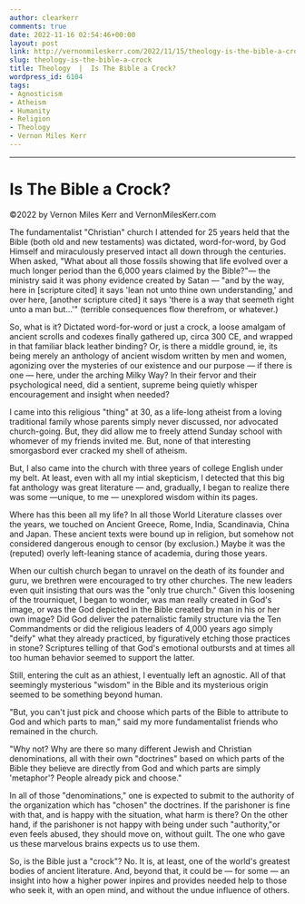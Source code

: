 ```yaml
---
author: clearkerr
comments: true
date: 2022-11-16 02:54:46+00:00
layout: post
link: http://vernonmileskerr.com/2022/11/15/theology-is-the-bible-a-crock/
slug: theology-is-the-bible-a-crock
title: Theology  |  Is The Bible a Crock?
wordpress_id: 6104
tags:
- Agnosticism
- Atheism
- Humanity
- Religion
- Theology
- Vernon Miles Kerr
---
```


* * *




# Is The Bible a Crock?




©2022 by Vernon Miles Kerr and VernonMilesKerr.com






The fundamentalist "Christian" church I attended for 25 years held that the Bible (both old and new testaments) was dictated, word-for-word, by God Himself and miraculously preserved intact all down through the centuries.  When asked, "What about all those fossils showing that life evolved over a much longer period than the 6,000 years claimed by the Bible?"— the ministry said it was phony evidence created by Satan — "and by the way, here in [scripture cited] it says 'lean not unto thine own understanding,' and over here, [another scripture cited] it says 'there is a way that seemeth right unto a man but...'" (terrible consequences flow therefrom, or whatever.) 







So, what is it? Dictated word-for-word or just a crock, a loose amalgam of ancient scrolls and codexes finally gathered up, circa 300 CE, and wrapped in that familiar black leather binding? Or, is there a middle ground, ie, its being merely an anthology of ancient wisdom written by men and women, agonizing over the mysteries of our existence and our purpose — if there is one — here, under the arching Milky Way?  In their fervor and their psychological need, did a sentient, supreme being quietly whisper encouragement and insight when needed? 







I came into this religious "thing" at 30, as a life-long atheist from a loving traditional family whose parents simply never discussed, nor advocated church-going. But, they did allow me to freely attend Sunday school with whomever of my friends invited me. But, none of that interesting smorgasbord ever cracked my shell of atheism.







But, I also came into the church with three years of college English under my belt.  At least, even with all my intial skepticism, I detected that this big fat anthology was great literature — and, gradually, I began to realize there was some —unique, to me — unexplored wisdom within its pages.







Where has this been all my life?  In all those World Literature classes over the years, we touched on Ancient Greece, Rome, India, Scandinavia,  China and Japan.  These ancient texts were bound up in religion, but somehow not considered dangerous enough to censor (by exclusion.)  Maybe it was the  (reputed) overly left-leaning  stance of academia, during those years.







When our cultish church began to unravel on the death of its founder and guru, we brethren were encouraged to try other churches. The new leaders even quit insisting that ours was the "only true church." Given this loosening of the trourniquet, I began to wonder, was man really created in God's image, or was the God depicted in the Bible created by man in his or her own image? Did God deliver the paternalistic family structure via the Ten Commandments or did the religious leaders of 4,000 years ago simply "deify" what they already practiced, by figuratively etching those practices in stone? Scriptures telling of that God's emotional outbursts and at times all too human behavior seemed to support the latter. 







Still, entering the cult as an athiest, I eventually left an agnostic.  All of that seemingly mysterious "wisdom" in the Bible and its mysterious origin seemed to be something beyond human.







"But, you can't just pick and choose which parts of the Bible to attribute to God and which parts to man," said my more fundamentalist friends who remained in the church. 







"Why not?  Why are there so many different Jewish and Christian denominations, all with their own "doctrines" based on which parts of the Bible they believe are directly from God and which parts are simply 'metaphor'? People already pick and choose."







In all of those "denominations," one is expected to submit to the authority of the organization which has "chosen" the doctrines. If the parishoner is fine with that, and is happy with the situation, what harm is there?  On the other hand, if the parishoner is not happy with being under such "authority,"or even feels abused, they should move on, without guilt. The one who gave us these marvelous brains expects us to use them.







So, is the Bible just a "crock"?  No. It is, at least, one of the world's greatest bodies of ancient literature. And, beyond that, it could be — for some — an insight into how a higher power inpires and provides needed help to those who seek it, with an open mind, and without the undue influence of others. 









